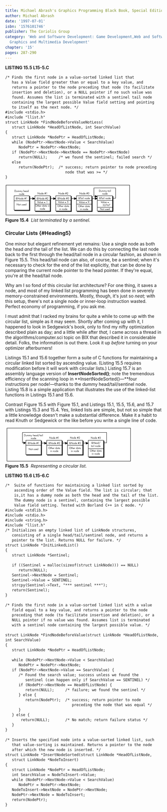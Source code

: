 ```yaml
---
title: Michael Abrash's Graphics Programming Black Book, Special Edition
author: Michael Abrash
date: '1997-07-01'
isbn: '1576101746'
publisher: The Coriolis Group
category: 'Web and Software Development: Game Development,Web and Software Development:
  Graphics and Multimedia Development'
chapter: '15'
pages: 287-290
---
```


**LISTING 15.5 L15-5.C**

    /* Finds the first node in a value-sorted linked list that
       has a Value field greater than or equal to a key value, and
       returns a pointer to the node preceding that node (to facilitate
       insertion and deletion), or a NULL pointer if no such value was
       found. Assumes the list is terminated with a sentinel tail node
       containing the largest possible Value field setting and pointing
       to itself as the next node. */
    #include <stdio.h>
    #include "llist.h"
    struct LinkNode *FindNodeBeforeValueNotLess(
       struct LinkNode *HeadOfListNode, int SearchValue)
    {
       struct LinkNode *NodePtr = HeadOfListNode;
       while (NodePtr->NextNode->Value < SearchValue)
          NodePtr = NodePtr->NextNode;
       if (NodePtr->NextNode->NextNode == NodePtr->NextNode)
          return(NULL);     /* we found the sentinel; failed search */
       else
          return(NodePtr);  /* success; return pointer to node preceding
                               node that was >= */
    }

![](images/15-04.jpg)\
 **Figure 15.4**  *List terminated by a sentinel.*

### Circular Lists {#Heading5}

One minor but elegant refinement yet remains: Use a single node as both
the head *and* the tail of the list. We can do this by connecting the
last node back to the first through the head/tail node in a circular
fashion, as shown in Figure 15.5. This head/tail node can also, of
course, be a sentinel; when it's necessary to check for the end of the
list explicitly, that can be done by comparing the current node pointer
to the head pointer. If they're equal, you're at the head/tail node.

Why am I so fond of this circular list architecture? For one thing, it
saves a node, and most of my linked list programming has been done in
severely memory-constrained environments. Mostly, though, it's just so
*neat;* with this setup, there's not a single node or inner-loop
instruction wasted. Perfect economy of programming, if you ask me.

I must admit that I racked my brains for quite a while to come up with
the circular list, simple as it may seem. Shortly after coming up with
it, I happened to look in Sedgewick's book, only to find my nifty
optimization described plain as day; and a little while after *that,* I
came across a thread in the algorithms/computer.sci topic on BIX that
described it in considerable detail. Folks, the information is out
there. Look it up *before* turning on your optimizer afterburners!

Listings 15.1 and 15.6 together form a suite of C functions for
maintaining a circular linked list sorted by ascending value. (Listing
15.5 requires modification before it will work with circular lists.)
Listing 15.7 is an assembly language version of **InsertNodeSorted()**;
note the tremendous efficiency of the scanning loop in
**InsertNodeSorted()—**four instructions per node!—thanks to the dummy
head/tail/sentinel node. Listing 15.8 is a simple application that
illustrates the use of the linked-list functions in Listings 15.1 and
15.6.

Contrast Figure 15.5 with Figure 15.1, and Listings 15.1, 15.5, 15.6,
and 15.7 with Listings 15.3 and 15.4. Yes, linked lists are simple, but
not so simple that a little knowledge doesn't make a substantial
difference. Make it a habit to read Knuth or Sedgewick or the like
before you write a single line of code.

![](images/15-05.jpg)\
 **Figure 15.5**  *Representing a circular list.*

**LISTING 15.6 L15-6.C**

    /*  Suite of functions for maintaining a linked list sorted by
        ascending order of the Value field. The list is circular; that
        is,it has a dummy node as both the head and the tail of the list.
        The dummy node is a sentinel, containing the largest possible
        Value field setting. Tested with Borland C++ in C mode. */
    #include <stdlib.h>
    #include <stdio.h>
    #include <string.h>
    #include "llist.h"
    /* Initializes an empty linked list of LinkNode structures,
       consisting of a single head/tail/sentinel node, and returns a
       pointer to the list. Returns NULL for failure. */
    struct LinkNode *InitLinkedList()
    {
       struct LinkNode *Sentinel;

       if ((Sentinel = malloc(sizeof(struct LinkNode))) == NULL)
          return(NULL);
       Sentinel->NextNode = Sentinel;
       Sentinel->Value = SENTINEL;
       strcpy(Sentinel->Text, "*** sentinel ***");
       return(Sentinel);
    }

    /* Finds the first node in a value-sorted linked list with a value
       field equal to a key value, and returns a pointer to the node
       preceding that node (to facilitate insertion and deletion), or a
       NULL pointer if no value was found. Assumes list is terminated
       with a sentinel node containing the largest possible value. */

    struct LinkNode *FindNodeBeforeValue(struct LinkNode *HeadOfListNode,
    int SearchValue)
    {
       struct LinkNode *NodePtr = HeadOfListNode;

       while (NodePtr->NextNode->Value < SearchValue)
          NodePtr = NodePtr->NextNode;
       if (NodePtr->NextNode->Value == SearchValue) {
          /* Found the search value; success unless we found the
             sentinel (can happen only if SearchValue == SENTINEL) */
          if (NodePtr->NextNode == HeadOfListNode) {
             return(NULL);     /* failure; we found the sentinel */
          } else {
             return(NodePtr);  /* success; return pointer to node
                                  preceding the node that was equal */
          }
       } else {
           return(NULL);       /* No match; return failure status */
       }
    }

    /* Inserts the specified node into a value-sorted linked list, such
       that value-sorting is maintained. Returns a pointer to the node
       after which the new node is inserted. */
    struct LinkNode *InsertNodeSorted(struct LinkNode *HeadOfListNode,
       struct LinkNode *NodeToInsert)
    {
       struct LinkNode *NodePtr = HeadOfListNode;
       int SearchValue = NodeToInsert->Value;
       while (NodePtr->NextNode->Value < SearchValue)
          NodePtr = NodePtr->NextNode;
       NodeToInsert->NextNode = NodePtr->NextNode;
       NodePtr->NextNode = NodeToInsert;
       return(NodePtr);
    }
